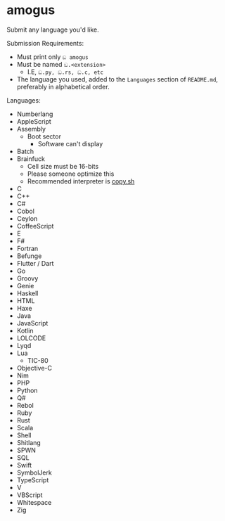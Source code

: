 # amogus
Submit any language you'd like.

Submission Requirements:
- Must print only `ඞ amogus`
- Must be named `ඞ.<extension>`
  - I.E, `ඞ.py, ඞ.rs, ඞ.c, etc`
- The language you used, added to the `Languages` section of `README.md`, preferably in alphabetical order.

Languages:
- Numberlang
- AppleScript
- Assembly
  - Boot sector
    - Software can't display
- Batch
- Brainfuck
  - Cell size must be 16-bits
  - Please someone optimize this
  - Recommended interpreter is [copy.sh](https://copy.sh/brainfuck/)
- C
- C++
- C#
- Cobol
- Ceylon
- CoffeeScript
- E
- F#
- Fortran
- Befunge
- Flutter / Dart
- Go
- Groovy
- Genie
- Haskell
- HTML
- Haxe
- Java
- JavaScript
- Kotlin
- LOLCODE
- Lyqd
- Lua
  - TIC-80
- Objective-C
- Nim
- PHP
- Python
- Q#
- Rebol
- Ruby
- Rust
- Scala
- Shell
- Shitlang
- SPWN
- SQL
- Swift
- SymbolJerk
- TypeScript
- V
- VBScript
- Whitespace
- Zig

